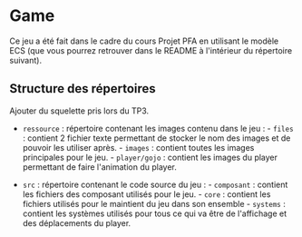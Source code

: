 # Game

Ce jeu a été fait dans le cadre du cours Projet PFA en utilisant le modèle ECS (que vous pourrez retrouver dans le README à l'intérieur du répertoire suivant).

## Structure des répertoires

Ajouter du squelette pris lors du TP3.

* `ressource` :  répertoire contenant les images contenu dans le jeu :
        - `files` : contient 2 fichier texte permettant de stocker le nom des images et de pouvoir les utiliser après.
        - `images` : contient toutes les images principales pour le jeu.
              - `player/gojo` : contient les images du player permettant de faire l'animation du player.

* `src` : répertoire contenant le code source du jeu :
        - `composant` : contient les fichiers des composant utilisés pour le jeu.
        - `core` : contient les fichiers utilisés pour le maintient du jeu dans son ensemble
        - `systems` : contient les systèmes utilisés pour tous ce qui va être de l'affichage et des déplacements du player.
